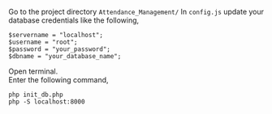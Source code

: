 Go to the project directory `Attendance_Management/` 
In `config.js` update your database credentials like the following,

```
$servername = "localhost";
$username = "root";
$password = "your_password";
$dbname = "your_database_name";
```

Open terminal.
<br>
Enter the following command,
```
php init_db.php      
php -S localhost:8000
```